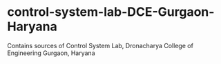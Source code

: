# control-system-lab-DCE-Gurgaon-Haryana
Contains sources of Control System Lab, Dronacharya College of Engineering Gurgaon, Haryana
